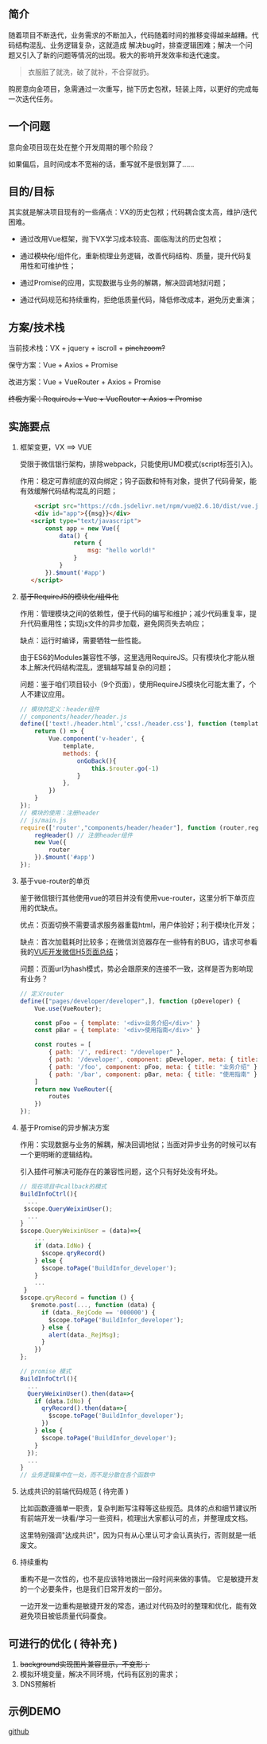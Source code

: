 ## 简介

随着项目不断迭代，业务需求的不断加入，代码随着时间的推移变得越来越糟。代码结构混乱、业务逻辑复杂，这就造成 解决bug时，排查逻辑困难；解决一个问题又引入了新的问题等情况的出现。极大的影响开发效率和迭代速度。

>衣服脏了就洗，破了就补，不合穿就扔。

购房意向金项目，急需通过一次重写，抛下历史包袱，轻装上阵，以更好的完成每一次迭代任务。

## 一个问题

意向金项目现在处在整个开发周期的哪个阶段？

如果偏后，且时间成本不宽裕的话，重写就不是很划算了……

## 目的/目标

其实就是解决项目现有的一些痛点：VX的历史包袱；代码耦合度太高，维护/迭代困难。

- 通过改用Vue框架，抛下VX学习成本较高、面临淘汰的历史包袱；

- 通过~~模块化~~/组件化，重新梳理业务逻辑，改善代码结构、质量，提升代码复用性和可维护性；

- 通过Promise的应用，实现数据与业务的解耦，解决回调地狱问题；

- 通过代码规范和持续重构，拒绝低质量代码，降低修改成本，避免历史重演；

## 方案/技术栈

当前技术栈：VX + jquery + iscroll + ~~pinchzoom?~~

保守方案：Vue + Axios + Promise  

改进方案：Vue + VueRouter + Axios + Promise

~~终极方案：RequireJs + Vue + VueRouter + Axios + Promise~~

## 实施要点

1. 框架变更，VX ==> VUE

   受限于微信银行架构，排除webpack，只能使用UMD模式(script标签引入)。

   作用：稳定可靠彻底的双向绑定；钩子函数和特有对象，提供了代码骨架，能有效缓解代码结构混乱的问题；

    ```html
   		<script src="https://cdn.jsdelivr.net/npm/vue@2.6.10/dist/vue.js"></script>
   		<div id="app">{{msg}}</div>
       <script type="text/javascript">
           const app = new Vue({
               data() {
                   return {
                       msg: "hello world!"
                   }
               }
           }).$mount('#app')
       </script>
    ```

2. ~~基于RequireJS的模块化/组件化~~

   作用：管理模块之间的依赖性，便于代码的编写和维护；减少代码重复率，提升代码重用性；实现js文件的异步加载，避免网页失去响应；

   缺点：运行时编译，需要牺牲一些性能。

   由于ES6的Modules兼容性不够，这里选用RequireJS。只有模块化才能从根本上解决代码结构混乱，逻辑越写越复杂的问题；

   问题：鉴于咱们项目较小（9个页面），使用RequireJS模块化可能太重了，个人不建议应用。

   ```js
   // 模块的定义：header组件
   // components/header/header.js 
   define(['text!./header.html','css!./header.css'], function (template) {
       return () => {
           Vue.component('v-header', {
               template,
               methods: {
                   onGoBack(){
                       this.$router.go(-1)
                   }
               },
           })
       }
   });
   // 模块的使用：注册header
   // js/main.js
   require(['router',"components/header/header"], function (router,regHeader) {
       regHeader() // 注册header组件
       new Vue({
           router
       }).$mount('#app')
   });
   ```

3. 基于vue-router的单页

   鉴于微信银行其他使用vue的项目并没有使用vue-router，这里分析下单页应用的优缺点。

   优点：页面切换不需要请求服务器重载html，用户体验好；利于模块化开发；

   缺点：首次加载耗时比较多；在微信浏览器存在一些特有的BUG，请求可参看我的[VUE开发微信H5页面总结](<https://juejin.im/post/5c0490ef51882524cb6f5652>)；

   问题：页面url为hash模式，势必会跟原来的连接不一致，这样是否为影响现有业务？

   ```js
   // 定义router
   define(["pages/developer/developer",], function (pDeveloper) {
       Vue.use(VueRouter);
   
       const pFoo = { template: '<div>业务介绍</div>' }
       const pBar = { template: '<div>使用指南</div>' }
   
       const routes = [
           { path: '/', redirect: "/developer" },
           { path: '/developer', component: pDeveloper, meta: { title: "购房意向金" } },
           { path: '/foo', component: pFoo, meta: { title: "业务介绍" } },
           { path: '/bar', component: pBar, meta: { title: "使用指南" } }
       ]
       return new VueRouter({
           routes
       })
   });
   ```

4. 基于Promise的异步解决方案

   作用：实现数据与业务的解耦，解决回调地狱；当面对异步业务的时候可以有一个更明晰的逻辑结构。

   引入插件可解决可能存在的兼容性问题，这个只有好处没有坏处。

   ```js
   // 现在项目中callback的模式
   BuildInfoCtrl(){
     ...
   	$scope.QueryWeixinUser();
     ...
   }
   $scope.QueryWeixinUser = (data)=>{
       ...
       if (data.IdNo) {
         $scope.qryRecord()
       } else {
         $scope.toPage('BuildInfor_developer');
       }	
       ...
    }
   $scope.qryRecord = function () {
      $remote.post(..., function (data) {
         if (data._RejCode == '000000') {
           $scope.toPage('BuildInfor_developer');
         } else {
           alert(data._RejMsg);
         }
       })
   };
   ```

   ```js
   // promise 模式
   BuildInfoCtrl(){
     ...
     QueryWeixinUser().then(data=>{
       if (data.IdNo) {
         qryRecord().then(data=>{
           $scope.toPage('BuildInfor_developer');
         })
       } else {
         $scope.toPage('BuildInfor_developer');
       }
     });
     ...
   }
   // 业务逻辑集中在一处，而不是分散在各个函数中
   ```

5. 达成共识的前端代码规范 ( 待完善 ) 

   比如函数遵循单一职责，复杂判断写注释等这些规范。具体的点和细节建议所有前端开发一块看/学习一些资料，梳理出大家都认可的点，并整理成文档。

   这里特别强调"达成共识"，因为只有从心里认可才会认真执行，否则就是一纸废文。

6. 持续重构

   重构不是一次性的，也不是应该特地拨出一段时间来做的事情。 它是敏捷开发的一个必要条件，也是我们日常开发的一部分。

   一边开发一边重构是敏捷开发的常态，通过对代码及时的整理和优化，能有效避免项目被低质量代码蚕食。

## 可进行的优化 ( 待补充 ) 

1. ~~background实现图片兼容显示，不变形；~~
2. 模拟环境变量，解决不同环境，代码有区别的需求；
3. DNS预解析 

## 示例DEMO

[github](https://github.com/qq9694526/vue-umd)